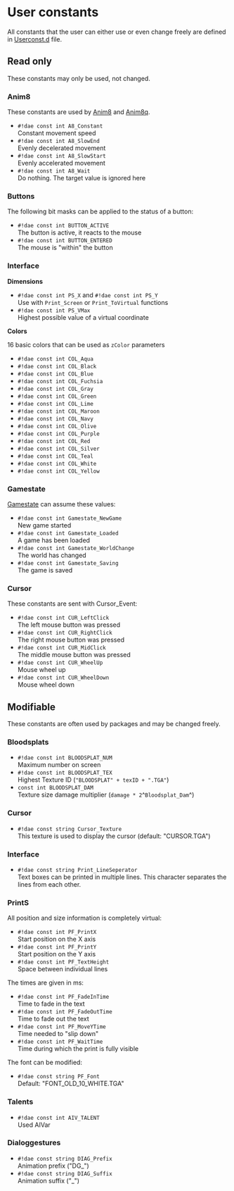 # User constants
All constants that the user can either use or even change freely are defined in [Userconst.d](https://github.com/Lehona/LeGo/blob/dev/Userconst.d) file.

## Read only
These constants may only be used, not changed.

### Anim8
These constants are used by [Anim8](../applications/anim8.md#anim8_1) and [Anim8q](../applications/anim8.md#anim8q).

- `#!dae const int A8_Constant`  
    Constant movement speed
- `#!dae const int A8_SlowEnd`  
    Evenly decelerated movement
- `#!dae const int A8_SlowStart`  
    Evenly accelerated movement
- `#!dae const int A8_Wait`  
    Do nothing. The target value is ignored here

### Buttons
The following bit masks can be applied to the status of a button:

- `#!dae const int BUTTON_ACTIVE`  
    The button is active, it reacts to the mouse
- `#!dae const int BUTTON_ENTERED`  
    The mouse is "within" the button

### Interface
**Dimensions**

- `#!dae const int PS_X` and `#!dae const int PS_Y`  
    Use with `Print_Screen` or `Print_ToVirtual` functions
- `#!dae const int PS_VMax`  
    Highest possible value of a virtual coordinate

**Colors**

16 basic colors that can be used as `zColor` parameters

- `#!dae const int COL_Aqua`
- `#!dae const int COL_Black`
- `#!dae const int COL_Blue`
- `#!dae const int COL_Fuchsia`
- `#!dae const int COL_Gray`
- `#!dae const int COL_Green`
- `#!dae const int COL_Lime`
- `#!dae const int COL_Maroon`
- `#!dae const int COL_Navy`
- `#!dae const int COL_Olive`
- `#!dae const int COL_Purple`
- `#!dae const int COL_Red`
- `#!dae const int COL_Silver`
- `#!dae const int COL_Teal`
- `#!dae const int COL_White`
- `#!dae const int COL_Yellow`

### Gamestate
[Gamestate](../applications/gamestate.md) can assume these values:

- `#!dae const int Gamestate_NewGame`  
    New game started
- `#!dae const int Gamestate_Loaded`  
    A game has been loaded
- `#!dae const int Gamestate_WorldChange`  
    The world has changed
- `#!dae const int Gamestate_Saving`  
    The game is saved

### Cursor
These constants are sent with Cursor_Event:

- `#!dae const int CUR_LeftClick`  
    The left mouse button was pressed
- `#!dae const int CUR_RightClick`  
    The right mouse button was pressed
- `#!dae const int CUR_MidClick`  
    The middle mouse button was pressed
- `#!dae const int CUR_WheelUp`  
    Mouse wheel up
- `#!dae const int CUR_WheelDown`  
    Mouse wheel down

## Modifiable
These constants are often used by packages and may be changed freely.

### Bloodsplats

- `#!dae const int BLOODSPLAT_NUM`  
    Maximum number on screen
- `#!dae const int BLOODSPLAT_TEX`  
    Highest Texture ID (`"BLOODSPLAT" + texID + ".TGA"`)
- `const int BLOODSPLAT_DAM`  
    Texture size damage multiplier (`damage * 2`^`Bloodsplat_Dam`^)

### Cursor

- `#!dae const string Cursor_Texture`  
    This texture is used to display the cursor (default: "CURSOR.TGA")

### Interface

- `#!dae const string Print_LineSeperator`  
    Text boxes can be printed in multiple lines. This character separates the lines from each other.

### PrintS
All position and size information is completely virtual:

- `#!dae const int PF_PrintX`  
    Start position on the X axis
- `#!dae const int PF_PrintY`  
    Start position on the Y axis
- `#!dae const int PF_TextHeight`  
    Space between individual lines

The times are given in ms:

- `#!dae const int PF_FadeInTime`  
    Time to fade in the text
- `#!dae const int PF_FadeOutTime`  
    Time to fade out the text
- `#!dae const int PF_MoveYTime`  
    Time needed to "slip down"
- `#!dae const int PF_WaitTime`  
    Time during which the print is fully visible

The font can be modified:

- `#!dae const string PF_Font`  
    Default: "FONT_OLD_10_WHITE.TGA"

### Talents

- `#!dae const int AIV_TALENT`  
    Used AIVar

### Dialoggestures

- `#!dae const string DIAG_Prefix`  
    Animation prefix ("DG_")
- `#!dae const string DIAG_Suffix`  
    Animation suffix ("_")
